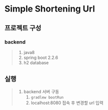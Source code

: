 # Simple Shortening Url

## 프로젝트 구성
### backend
> 1. java8
> 2. spring boot 2.2.6
> 3. h2 database

## 실행
> 1. backend 서버 구동
>     1. ```gradlew bootRun```
>     2. localhost:8080 접속 후 변경할 url 입력
>